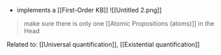 - implements a [[First-Order KB]]
	![[Untitled 2.png]]
>make sure there is only one [[Atomic Propositions (atoms)]] in the Head

Related to: [[Universal quantification]], [[Existential quantification]]